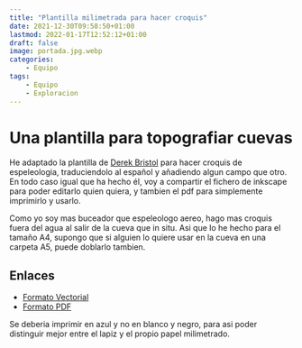 ```yaml
---
title: "Plantilla milimetrada para hacer croquis"
date: 2021-12-30T09:58:50+01:00
lastmod: 2022-01-17T12:52:12+01:00
draft: false
image: portada.jpg.webp
categories:
    - Equipo
tags:
    - Equipo
    - Exploracion
---
```


# Una plantilla para topografiar cuevas

He adaptado la plantilla de [Derek Bristol](https://www.derekbristol.com/survey-efficiency) para hacer croquis de espeleologia, traduciendolo al español y añadiendo algun campo que otro. En todo caso igual que ha hecho él, voy a compartir el fichero de inkscape para poder editarlo quien quiera, y tambien el pdf para simplemente imprimirlo y usarlo.

Como yo soy mas buceador que espeleologo aereo, hago mas croquis fuera del agua al salir de la cueva que in situ. Asi que lo he hecho para el tamaño A4, supongo que si alguien lo quiere usar en la cueva en una carpeta A5, puede doblarlo tambien.

## Enlaces

* [Formato Vectorial](plantilla.ai)
* [Formato PDF](plantilla.pdf)

Se deberia imprimir en azul y no en blanco y negro, para asi poder distinguir mejor entre el lapiz y el propio papel milimetrado.